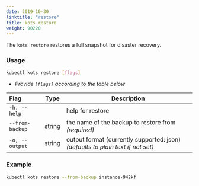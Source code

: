 ```yaml
---
date: 2019-10-30
linktitle: "restore"
title: kots restore
weight: 90220
---
```


The `kots restore` restores a full snapshot for disaster recovery.

### Usage

```bash
kubectl kots restore [flags]
```

- _Provide `[flags]` according to the table below_

| Flag              | Type   | Description                                                                     |
| :---------------- | ------ | ------------------------------------------------------------------------------- |
| `-h, --help`      |        | help for restore                                                                |
| `--from-backup`   | string | the name of the backup to restore from _(required)_                             |
| `-o, --output`    | string | output format (currently supported: json) _(defaults to plain text if not set)_ |

### Example

```bash
kubectl kots restore --from-backup instance-942kf
```
